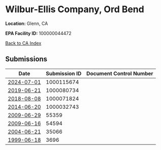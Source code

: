 # Wilbur-Ellis Company, Ord Bend

**Location:** Glenn, CA

**EPA Facility ID:** 100000044472

[Back to CA Index](../../index.md)

## Submissions

| Date | Submission ID | Document Control Number |
|------|--------------|-------------------------|
| [2024-07-01](submissions/1000115674.md) | 1000115674 |  |
| [2019-06-21](submissions/1000080734.md) | 1000080734 |  |
| [2018-08-08](submissions/1000071824.md) | 1000071824 |  |
| [2014-06-20](submissions/1000032743.md) | 1000032743 |  |
| [2009-06-29](submissions/55359.md) | 55359 |  |
| [2009-06-16](submissions/54594.md) | 54594 |  |
| [2004-06-21](submissions/35066.md) | 35066 |  |
| [1999-06-18](submissions/3696.md) | 3696 |  |
